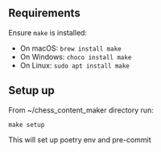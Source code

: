 ## Requirements

Ensure `make` is installed:
- On macOS: `brew install make`
- On Windows: `choco install make`
- On Linux: `sudo apt install make`

## Setup up

From ~/chess_content_maker directory run:
```
make setup
```

This will set up poetry env and pre-commit
